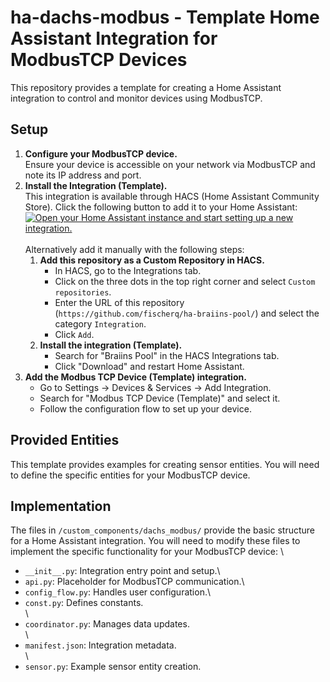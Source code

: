 # ha-dachs-modbus - Template Home Assistant Integration for ModbusTCP Devices

This repository provides a template for creating a Home Assistant integration to control and monitor devices using ModbusTCP.

## Setup

1.  **Configure your ModbusTCP device.**\
    Ensure your device is accessible on your network via ModbusTCP and note its IP address and port.
1.  **Install the Integration (Template).**\
    This integration is available through HACS (Home Assistant Community Store). Click the following button to add it to your Home Assistant: \
    [![Open your Home Assistant instance and start setting up a new integration.](https://my.home-assistant.io/badges/config_flow_start.svg)](https://my.home-assistant.io/redirect/config_flow_start/?domain=dachs_modbus)\
    \
    Alternatively add it manually with the following steps:
    1.  **Add this repository as a Custom Repository in HACS.**
        *   In HACS, go to the Integrations tab.
        *   Click on the three dots in the top right corner and select `Custom repositories`.
        *   Enter the URL of this repository (`https://github.com/fischerq/ha-braiins-pool/`) and select the category `Integration`.
        *   Click `Add`.
    1.  **Install the integration (Template).**
        *   Search for "Braiins Pool" in the HACS Integrations tab.
        *   Click "Download" and restart Home Assistant.
1.  **Add the Modbus TCP Device (Template) integration.**
    *   Go to Settings -> Devices & Services -> Add Integration.
    *   Search for "Modbus TCP Device (Template)" and select it.
    *   Follow the configuration flow to set up your device.

## Provided Entities

This template provides examples for creating sensor entities. You will need to define the specific entities for your ModbusTCP device.
## Implementation

The files in `/custom_components/dachs_modbus/` provide the basic structure for a Home Assistant integration. You will need to modify these files to implement the specific functionality for your ModbusTCP device:
\
*   `__init__.py`: Integration entry point and setup.\
*   `api.py`: Placeholder for ModbusTCP communication.\
*   `config_flow.py`: Handles user configuration.\
*   `const.py`: Defines constants.\
\
*   `coordinator.py`: Manages data updates.\
\
*   `manifest.json`: Integration metadata.\
\
*   `sensor.py`: Example sensor entity creation.
